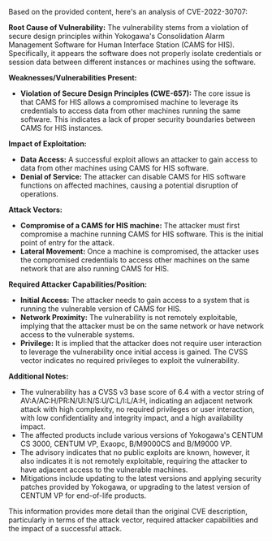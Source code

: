 Based on the provided content, here's an analysis of CVE-2022-30707:

**Root Cause of Vulnerability:**
The vulnerability stems from a violation of secure design principles within Yokogawa's Consolidation Alarm Management Software for Human Interface Station (CAMS for HIS). Specifically, it appears the software does not properly isolate credentials or session data between different instances or machines using the software.

**Weaknesses/Vulnerabilities Present:**
- **Violation of Secure Design Principles (CWE-657):** The core issue is that CAMS for HIS allows a compromised machine to leverage its credentials to access data from other machines running the same software. This indicates a lack of proper security boundaries between CAMS for HIS instances.

**Impact of Exploitation:**
- **Data Access:** A successful exploit allows an attacker to gain access to data from other machines using CAMS for HIS software.
- **Denial of Service:** The attacker can disable CAMS for HIS software functions on affected machines, causing a potential disruption of operations.

**Attack Vectors:**
- **Compromise of a CAMS for HIS machine:** The attacker must first compromise a machine running CAMS for HIS software. This is the initial point of entry for the attack.
- **Lateral Movement:** Once a machine is compromised, the attacker uses the compromised credentials to access other machines on the same network that are also running CAMS for HIS.

**Required Attacker Capabilities/Position:**
- **Initial Access:** The attacker needs to gain access to a system that is running the vulnerable version of CAMS for HIS.
- **Network Proximity:** The vulnerability is not remotely exploitable, implying that the attacker must be on the same network or have network access to the vulnerable systems.
- **Privilege:** It is implied that the attacker does not require user interaction to leverage the vulnerability once initial access is gained. The CVSS vector indicates no required privileges to exploit the vulnerability.

**Additional Notes:**
- The vulnerability has a CVSS v3 base score of 6.4 with a vector string of AV:A/AC:H/PR:N/UI:N/S:U/C:L/I:L/A:H, indicating an adjacent network attack with high complexity, no required privileges or user interaction, with low confidentiality and integrity impact, and a high availability impact.
- The affected products include various versions of Yokogawa's CENTUM CS 3000, CENTUM VP, Exaopc, B/M9000CS and B/M9000 VP.
- The advisory indicates that no public exploits are known, however, it also indicates it is not remotely exploitable, requiring the attacker to have adjacent access to the vulnerable machines.
- Mitigations include updating to the latest versions and applying security patches provided by Yokogawa, or upgrading to the latest version of CENTUM VP for end-of-life products.

This information provides more detail than the original CVE description, particularly in terms of the attack vector, required attacker capabilities and the impact of a successful attack.